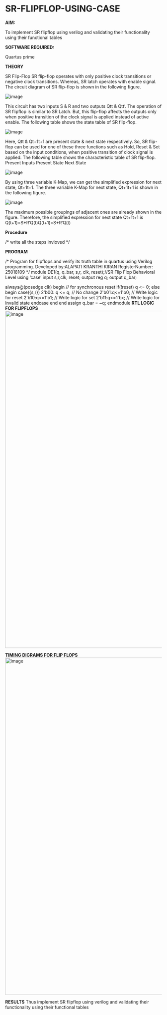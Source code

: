 # SR-FLIPFLOP-USING-CASE

**AIM:**

To implement  SR flipflop using verilog and validating their functionality using their functional tables

**SOFTWARE REQUIRED:**

Quartus prime

**THEORY**

SR Flip-Flop SR flip-flop operates with only positive clock transitions or negative clock transitions. Whereas, SR latch operates with enable signal. The circuit diagram of SR flip-flop is shown in the following figure.

![image](https://github.com/naavaneetha/SR-FLIPFLOP-USING-CASE/assets/154305477/0f710028-ad52-4d3e-9276-8714cf023a25)

 
This circuit has two inputs S & R and two outputs Qtt & Qtt’. The operation of SR flipflop is similar to SR Latch. But, this flip-flop affects the outputs only when positive transition of the clock signal is applied instead of active enable. The following table shows the state table of SR flip-flop.

![image](https://github.com/naavaneetha/SR-FLIPFLOP-USING-CASE/assets/154305477/dabfc4f4-87e3-4cbc-9472-f89ee1b5ed30)

 
Here, Qtt & Qt+1t+1 are present state & next state respectively. So, SR flip-flop can be used for one of these three functions such as Hold, Reset & Set based on the input conditions, when positive transition of clock signal is applied. The following table shows the characteristic table of SR flip-flop. Present Inputs Present State Next State

![image](https://github.com/naavaneetha/SR-FLIPFLOP-USING-CASE/assets/154305477/dd90d16c-aec5-4290-a586-e2346b1e9eb5)

 
By using three variable K-Map, we can get the simplified expression for next state, Qt+1t+1. The three variable K-Map for next state, Qt+1t+1 is shown in the following figure.

![image](https://github.com/naavaneetha/SR-FLIPFLOP-USING-CASE/assets/154305477/473efad6-d70b-4ca7-aeb7-898bbfca319f)

 
The maximum possible groupings of adjacent ones are already shown in the figure. Therefore, the simplified expression for next state Qt+1t+1 is Q(t+1)=S+R′Q(t)Q(t+1)=S+R′Q(t)

**Procedure**

/* write all the steps invloved */

**PROGRAM**

/* Program for flipflops and verify its truth table in quartus using Verilog programming. Developed by:ALAPATI KRANTHI KIRAN RegisterNumber: 25018109
*/
module DE1(q, q_bar, s,r, clk, reset);//SR Flip Flop Behavioral Level using ‘case’ input s,r,clk, reset; output reg q; output q_bar;

always@(posedge clk) begin // for synchronous reset if(!reset)
q <= 0; else begin case({s,r})
2'b00: q <= q; // No change 2'b01:q<=1'b0; // Write logic for reset 2'b10:q<=1'b1; // Write logic for set 2'b11:q<=1'bx; // Write logic for Invalid state endcase end end assign q_bar = ~q; endmodule
**RTL LOGIC FOR FLIPFLOPS**
<img width="1920" height="1080" alt="image" src="https://github.com/user-attachments/assets/532b3c8b-910b-4445-884a-e50df751f6f6" />

**TIMING DIGRAMS FOR FLIP FLOPS**
<img width="1920" height="1080" alt="image" src="https://github.com/user-attachments/assets/54dcc77d-391f-479a-8644-31cfd8b5cb2e" />

**RESULTS**
Thus implement SR flipflop using verilog and validating their functionality using their functional tables
